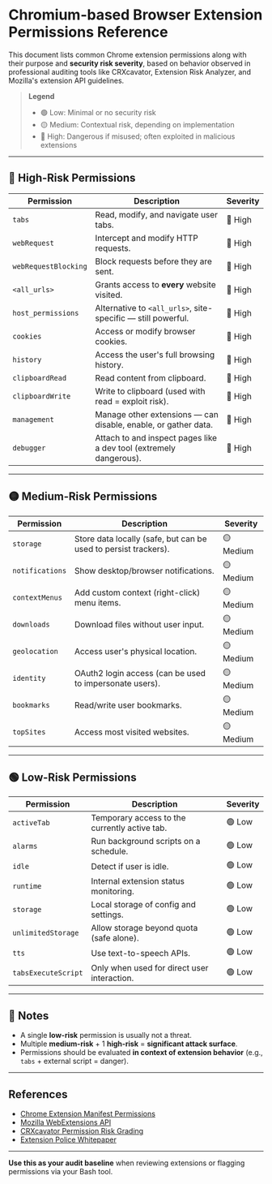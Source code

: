 # Chromium-based Browser Extension Permissions Reference

This document lists common Chrome extension permissions along with their purpose and **security risk severity**, based on behavior observed in professional auditing tools like CRXcavator, Extension Risk Analyzer, and Mozilla's extension API guidelines.

> **Legend**  
> - 🟢 Low: Minimal or no security risk  
> - 🟡 Medium: Contextual risk, depending on implementation  
> - 🔴 High: Dangerous if misused; often exploited in malicious extensions

---

## 🔴 High-Risk Permissions

| Permission          | Description                                                                 | Severity |
|---------------------|-----------------------------------------------------------------------------|----------|
| `tabs`              | Read, modify, and navigate user tabs.                                       | 🔴 High   |
| `webRequest`        | Intercept and modify HTTP requests.                                         | 🔴 High   |
| `webRequestBlocking`| Block requests before they are sent.                                        | 🔴 High   |
| `<all_urls>`        | Grants access to **every** website visited.                                 | 🔴 High   |
| `host_permissions`  | Alternative to `<all_urls>`, site-specific — still powerful.                | 🔴 High   |
| `cookies`           | Access or modify browser cookies.                                           | 🔴 High   |
| `history`           | Access the user's full browsing history.                                    | 🔴 High   |
| `clipboardRead`     | Read content from clipboard.                                                | 🔴 High   |
| `clipboardWrite`    | Write to clipboard (used with read = exploit risk).                         | 🔴 High   |
| `management`        | Manage other extensions — can disable, enable, or gather data.              | 🔴 High   |
| `debugger`          | Attach to and inspect pages like a dev tool (extremely dangerous).          | 🔴 High   |

---

## 🟡 Medium-Risk Permissions

| Permission        | Description                                                      | Severity |
|-------------------|------------------------------------------------------------------|----------|
| `storage`         | Store data locally (safe, but can be used to persist trackers).  | 🟡 Medium |
| `notifications`   | Show desktop/browser notifications.                              | 🟡 Medium |
| `contextMenus`    | Add custom context (right-click) menu items.                     | 🟡 Medium |
| `downloads`       | Download files without user input.                               | 🟡 Medium |
| `geolocation`     | Access user's physical location.                                 | 🟡 Medium |
| `identity`        | OAuth2 login access (can be used to impersonate users).          | 🟡 Medium |
| `bookmarks`       | Read/write user bookmarks.                                       | 🟡 Medium |
| `topSites`        | Access most visited websites.                                    | 🟡 Medium |

---

## 🟢 Low-Risk Permissions

| Permission        | Description                                           | Severity |
|-------------------|-------------------------------------------------------|----------|
| `activeTab`       | Temporary access to the currently active tab.         | 🟢 Low    |
| `alarms`          | Run background scripts on a schedule.                 | 🟢 Low    |
| `idle`            | Detect if user is idle.                               | 🟢 Low    |
| `runtime`         | Internal extension status monitoring.                 | 🟢 Low    |
| `storage`         | Local storage of config and settings.                 | 🟢 Low    |
| `unlimitedStorage`| Allow storage beyond quota (safe alone).              | 🟢 Low    |
| `tts`             | Use text-to-speech APIs.                              | 🟢 Low    |
| `tabsExecuteScript` | Only when used for direct user interaction.         | 🟢 Low    |

---

## 🧠 Notes

- A single **low-risk** permission is usually not a threat.
- Multiple **medium-risk** + 1 **high-risk** = **significant attack surface**.
- Permissions should be evaluated **in context of extension behavior** (e.g., `tabs` + external script = danger).

---

## References

- [Chrome Extension Manifest Permissions](https://developer.chrome.com/docs/extensions/mv3/declare_permissions/)
- [Mozilla WebExtensions API](https://developer.mozilla.org/en-US/docs/Mozilla/Add-ons/WebExtensions/manifest.json/permissions)
- [CRXcavator Permission Risk Grading](https://crxcavator.io/)
- [Extension Police Whitepaper](https://extensionpolice.com/)

---

**Use this as your audit baseline** when reviewing extensions or flagging permissions via your Bash tool.
